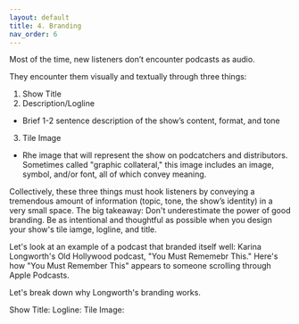 ```yaml
---
layout: default
title: 4. Branding
nav_order: 6
---
```


Most of the time, new listeners don’t encounter podcasts as audio. 

They encounter them visually and textually through three things:

1. Show Title 
2. Description/Logline 
- Brief 1-2 sentence description of the show’s content, format, and tone
3. Tile Image 
- Rhe image that will represent the show on podcatchers and distributors. Sometimes called "graphic collateral," this image includes an image, symbol, and/or font, all of which convey meaning. 

Collectively, these three things must hook listeners by conveying a tremendous amount of information (topic, tone, the show’s identity) in a very small space. The big takeaway: Don't underestimate the power of good branding. Be as intentional and thoughtful as possible when you design your show's tile iamge, logline, and title. 

Let's look at an example of a podcast that branded itself well: Karina Longworth's Old Hollywood podcast, "You Must Rememebr This." Here's how "You Must Remember This" appears to someone scrolling through Apple Podcasts. 

Let's break down why Longworth's branding works.

Show Title:
Logline:
Tile Image: 
